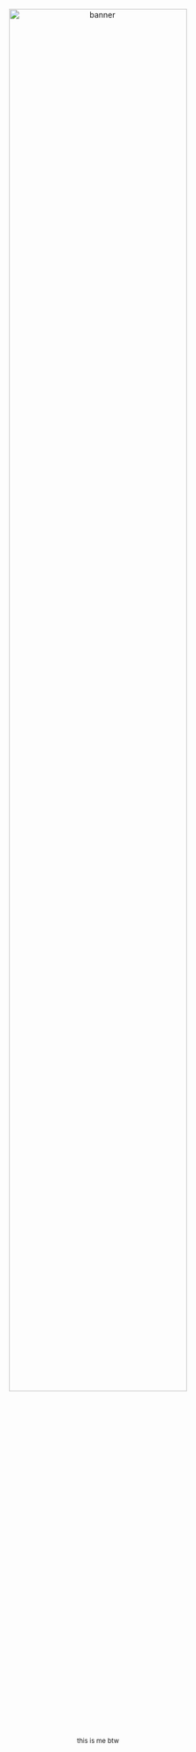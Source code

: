 <!-- Banner -->
<p align="center">
  <img src="https://i.imgur.com/syxCUx1.gif"  width="80%" alt="banner" /><br>
  <sub>this is me btw</sub>
</p>

